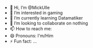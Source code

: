 - 👋 Hi, I’m @MickUlle
- 👀 I’m interested in gaming
- 🌱 I’m currently learning Datamatiker
- 💞️ I’m looking to collaborate on nothing
- 📫 How to reach me: 
- 😄 Pronouns: I'm/Him
- ⚡ Fun fact: ...

<!---
MickUlle/MickUlle is a ✨ special ✨ repository because its `README.md` (this file) appears on your GitHub profile.
You can click the Preview link to take a look at your changes.
--->
